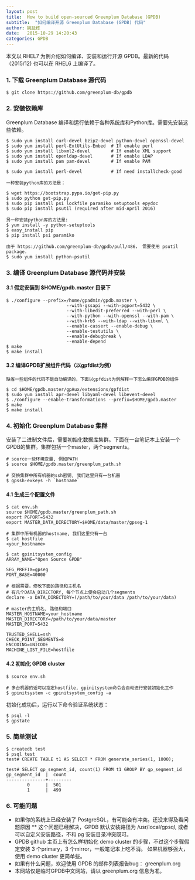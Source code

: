 ```yaml
---
layout: post
title:  How to build open-sourced Greenplum Database (GPDB)
subtitle:  "如何编译开源 Greenplum Database (GPDB) 代码"
author: 姚延栋
date:   2015-10-29 14:20:43
categories: GPDB
---
```


本文以 RHEL7 为例介绍如何编译、安装和运行开源 GPDB。最新的代码（2015/12) 也可以在 RHEL6 上编译了。


### 1. 下载 Greenplum Database 源代码

    $ git clone https://github.com/greenplum-db/gpdb

### 2. 安装依赖库

Greenplum Database 编译和运行依赖于各种系统库和Python库。需要先安装这些依赖。

    $ sudo yum install curl-devel bzip2-devel python-devel openssl-devel
    $ sudo yum install perl-ExtUtils-Embed  # If enable perl
    $ sudo yum install libxml2-devel        # If enable XML support
    $ sudo yum install openldap-devel       # If enable LDAP
    $ sudo yum install pam pam-devel        # If enable PAM

    $ sudo yum install perl-devel           # If need installcheck-good

	一种安装python库的方法是：

    $ wget https://bootstrap.pypa.io/get-pip.py
    $ sudo python get-pip.py
    $ sudo pip install psi lockfile paramiko setuptools epydoc
	$ sudo pip install psutil (required after mid-April 2016)

	另一种安装python库的方法是:
	$ yum install -y python-setuptools
	$ easy_install pip
	$ pip install psi paramiko

    由于 https://github.com/greenplum-db/gpdb/pull/486， 需要使用 psutil package.
	$ sudo yum install python-psutil

### 3. 编译 Greenplum Database 源代码并安装

#### 3.1 假定安装到 $HOME/gpdb.master 目录下

    $ ./configure --prefix=/home/gpadmin/gpdb.master \
						   --with-gssapi --with-pgport=5432 \
						   --with-libedit-preferred --with-perl \
						   --with-python --with-openssl --with-pam \
						   --with-krb5 --with-ldap --with-libxml \
						   --enable-cassert --enable-debug \
						   --enable-testutils \
						   --enable-debugbreak \
						   --enable-depend
    $ make
    $ make install

#### 3.2 编译GPDB扩展组件代码（以gpfdist为例）

	缺省一些组件的代码不是自动编译的，下面以gpfdist为例解释一下怎么编译GPDB的组件

	$ cd $HOME/gpdb.master/gpAux/extensions/gpfdist
	$ sudo yum install apr-devel libyaml-devel libevent-devel
	$ ./configure --enable-transformations --prefix=$HOME/gpdb.master
	$ make
	$ make install

### 4. 初始化 Greenplum Database 集群

安装了二进制文件后，需要初始化数据库集群。下面在一台笔记本上安装一个GPDB的集群。集群包括一个master，两个segments。

    # source一些环境变量, 例如PATH
    $ source $HOME/gpdb.master/greenplum_path.sh

    # 交换集群中所有机器的ssh密钥, 我们这里只有一台机器
    $ gpssh-exkeys -h `hostname`

#### 4.1 生成三个配置文件

    $ cat env.sh
    source $HOME/gpdb.master/greenplum_path.sh
    export PGPORT=5432
    export MASTER_DATA_DIRECTORY=$HOME/data/master/gpseg-1

    # 集群中所有机器的hostname, 我们这里只有一台
    $ cat hostfile
    <your_hostname>

    $ cat gpinitsystem_config
    ARRAY_NAME="Open Source GPDB"

    SEG_PREFIX=gpseg
    PORT_BASE=40000

    # 根据需要，修改下面的路径和主机名
    # 有几个DATA_DIRECTORY, 每个节点上便会启动几个segments
    declare -a DATA_DIRECTORY=(/path/to/your/data /path/to/your/data)

    # master的主机名, 路径和端口
    MASTER_HOSTNAME=your_hostname
    MASTER_DIRECTORY=/path/to/your/data/master
    MASTER_PORT=5432

    TRUSTED_SHELL=ssh
    CHECK_POINT_SEGMENTS=8
    ENCODING=UNICODE
    MACHINE_LIST_FILE=hostfile

#### 4.2 初始化 GPDB cluster

    $ source env.sh

    # 多台机器的话可以指定hostfile, gpinitsystem命令会自动进行安装初始化工作
    $ gpinitsystem -c gpinitsystem_config -a

初始化成功后，运行以下命令验证系统状态：

    $ psql -l
    $ gpstate

### 5. 简单测试

    $ createdb test
    $ psql test
    test# CREATE TABLE t1 AS SELECT * FROM generate_series(1, 1000);

    test# SELECT gp_segment_id, count(1) FROM t1 GROUP BY gp_segment_id
    gp_segment_id  |  count
    ---------------+---------
            0      |  501
            1      |  499

### 6. 可能问题

* 如果你的系统上已经安装了 PostgreSQL，有可能会有冲突。还没来得及看问题原因
** 这个问题已经解决，GPDB 默认安装路径为 /usr/local/gpsql, 或者可以自定义安装路径，不和 pg 安装目录冲突既可。
* GPDB github 主页上有怎么样初始化 demo cluster 的步骤，不过这个步骤假定安装 3 个primary，3 个mirror，一般笔记本上吃不消。
如果机器够强大，使用 demo cluster 更简单些。
* 如果有什么问题，欢迎使用 GPDB 的邮件列表报告bug： greenplum.org
* 本网站仅是临时GPDB中文网站，请以 greenplum.org 信息为准。
